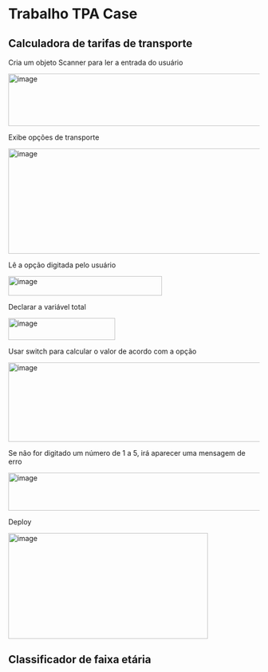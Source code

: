 <h1> Trabalho TPA Case</h1>
<h2>Calculadora de tarifas de transporte</h2>
<p>Cria um objeto Scanner para ler a entrada do usuário</p>
<img width="717" height="105" alt="image" src="https://github.com/user-attachments/assets/cae3caa6-1f66-4dd0-8a82-16770c219652" /></p>
<p>Exibe opções de transporte</p>
<img width="651" height="211" alt="image" src="https://github.com/user-attachments/assets/4812c39b-bfd6-4684-9033-162b1800719e" />
<p>Lê a opção digitada pelo usuário</p>
<img width="308" height="39" alt="image" src="https://github.com/user-attachments/assets/158a882c-a430-4a6f-a52c-31c9f3ffcb20" />
<p>Declarar a variável total</p>
<img width="214" height="44" alt="image" src="https://github.com/user-attachments/assets/ce644398-4dcb-4ef9-bb8d-3b4e5f7d3d03" />
<p>Usar switch para calcular o valor de acordo com a opção</p>
<img width="678" height="159" alt="image" src="https://github.com/user-attachments/assets/6fef8d72-7a8a-4317-935b-da711936a9de" />
<p>Se não for digitado um número de 1 a 5, irá aparecer uma mensagem de erro</p>
<img width="560" height="76" alt="image" src="https://github.com/user-attachments/assets/b4fe6a30-5330-4b5e-91f0-566b1c89f671" />
<p>Deploy</p>
<img width="400" height="212" alt="image" src="https://github.com/user-attachments/assets/297e5538-2445-47d1-bf2d-ffa79525d5a8" />

<h2>Classificador de faixa etária</h2>


